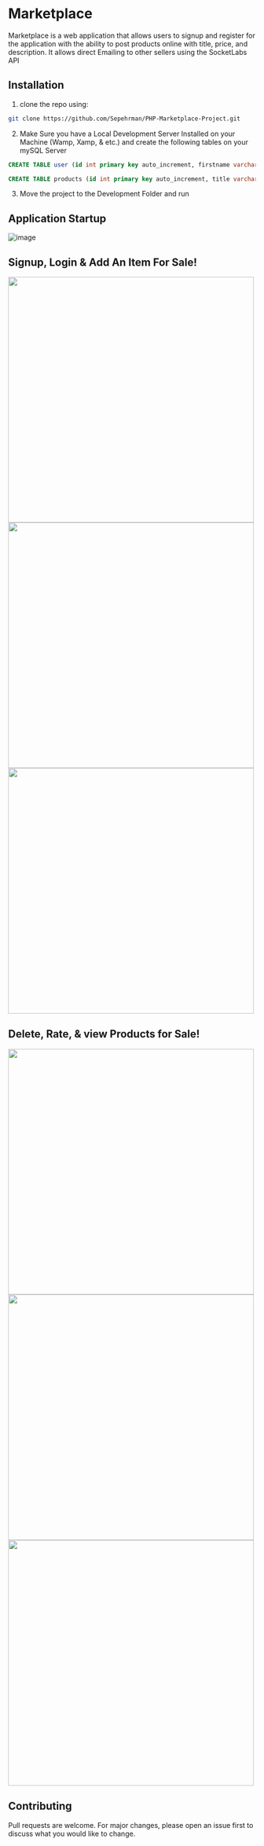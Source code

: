 # Marketplace
Marketplace is a web application that allows users to signup and register for the application with the ability to post products online with title, price, and description.
It allows direct Emailing to other sellers using the SocketLabs API

## Installation

1. clone the repo using:
```bash
git clone https://github.com/Sepehrman/PHP-Marketplace-Project.git
```

2. Make Sure you have a Local Development Server Installed on your Machine (Wamp, Xamp, & etc.) and create the following tables on your mySQL Server
```SQL
CREATE TABLE user (id int primary key auto_increment, firstname varchar(255), lastname varchar(255), email varchar(255), password varchar(255), pinned LONGTEXT, downvotes LONGTEXT);

CREATE TABLE products (id int primary key auto_increment, title varchar(255), price decimal(6,2), description MEDIUMTEXT, picture varchar(255), author varchar(255), author_email varchar(255), downvotes_count int, time_added varchar(255));

```


3. Move the project to the Development Folder and run

## Application Startup

![image](https://user-images.githubusercontent.com/59620701/137554616-924e7eae-59b2-429c-9d0f-05d3226788ec.png)

## Signup, Login & Add An Item For Sale!

<p float="left">
  <img src="https://user-images.githubusercontent.com/59620701/137555057-722868a3-db36-40c3-81ca-be9de0900e44.png" width="500" />
  <img src="https://user-images.githubusercontent.com/59620701/137555315-b17be1e3-956c-4ef6-89d9-11d1b1224d84.png" width="500" /> 
  <img src="https://user-images.githubusercontent.com/59620701/137558424-ddf1fddf-1be6-4275-8afc-9542c73d1d69.png" width="500" />
</p>


## Delete, Rate, & view Products for Sale!
<p float="left">
  <img src="https://user-images.githubusercontent.com/59620701/137558518-2f384401-020f-4f57-825e-422105e58827.png" width="500"/>
  <img src="https://user-images.githubusercontent.com/59620701/137558612-dbe9e243-ade3-46a4-a0f0-3c46f10a7cd2.png" width="500"/>
  <img src="https://user-images.githubusercontent.com/59620701/137558250-f8e1c869-750c-4daf-84ee-ad874bac6358.png" width="500"/>

</p>




## Contributing
Pull requests are welcome. For major changes, please open an issue first to discuss what you would like to change.

